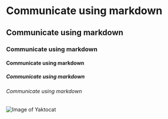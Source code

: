 # Communicate using markdown 
## Communicate using markdown
### Communicate using markdown
#### Communicate using markdown
##### Communicate using markdown
###### Communicate using markdown

![Image of Yaktocat](https://octodex.github.com/images/yaktocat.png)
